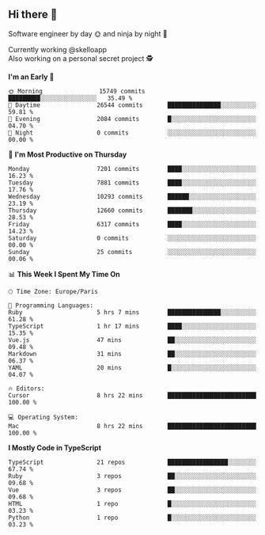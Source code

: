 ## Hi there 👋

Software engineer by day 🌞 and ninja by night 🌝

Currently working @skelloapp <br>
Also working on a personal secret project 🕵️

<!--START_SECTION:waka-->
**I'm an Early 🐤** 

```text
🌞 Morning                15749 commits       █████████░░░░░░░░░░░░░░░░   35.49 % 
🌆 Daytime                26544 commits       ███████████████░░░░░░░░░░   59.81 % 
🌃 Evening                2084 commits        █░░░░░░░░░░░░░░░░░░░░░░░░   04.70 % 
🌙 Night                  0 commits           ░░░░░░░░░░░░░░░░░░░░░░░░░   00.00 % 
```
📅 **I'm Most Productive on Thursday** 

```text
Monday                   7201 commits        ████░░░░░░░░░░░░░░░░░░░░░   16.23 % 
Tuesday                  7881 commits        ████░░░░░░░░░░░░░░░░░░░░░   17.76 % 
Wednesday                10293 commits       ██████░░░░░░░░░░░░░░░░░░░   23.19 % 
Thursday                 12660 commits       ███████░░░░░░░░░░░░░░░░░░   28.53 % 
Friday                   6317 commits        ████░░░░░░░░░░░░░░░░░░░░░   14.23 % 
Saturday                 0 commits           ░░░░░░░░░░░░░░░░░░░░░░░░░   00.00 % 
Sunday                   25 commits          ░░░░░░░░░░░░░░░░░░░░░░░░░   00.06 % 
```


📊 **This Week I Spent My Time On** 

```text
🕑︎ Time Zone: Europe/Paris

💬 Programming Languages: 
Ruby                     5 hrs 7 mins        ███████████████░░░░░░░░░░   61.28 % 
TypeScript               1 hr 17 mins        ████░░░░░░░░░░░░░░░░░░░░░   15.35 % 
Vue.js                   47 mins             ██░░░░░░░░░░░░░░░░░░░░░░░   09.48 % 
Markdown                 31 mins             ██░░░░░░░░░░░░░░░░░░░░░░░   06.37 % 
YAML                     20 mins             █░░░░░░░░░░░░░░░░░░░░░░░░   04.07 % 

🔥 Editors: 
Cursor                   8 hrs 22 mins       █████████████████████████   100.00 % 

💻 Operating System: 
Mac                      8 hrs 22 mins       █████████████████████████   100.00 % 
```

**I Mostly Code in TypeScript** 

```text
TypeScript               21 repos            █████████████████░░░░░░░░   67.74 % 
Ruby                     3 repos             ██░░░░░░░░░░░░░░░░░░░░░░░   09.68 % 
Vue                      3 repos             ██░░░░░░░░░░░░░░░░░░░░░░░   09.68 % 
HTML                     1 repo              █░░░░░░░░░░░░░░░░░░░░░░░░   03.23 % 
Python                   1 repo              █░░░░░░░░░░░░░░░░░░░░░░░░   03.23 % 
```




<!--END_SECTION:waka-->

<!--
**antoinelncl/antoinelncl** is a ✨ _special_ ✨ repository because its `README.md` (this file) appears on your GitHub profile.

Here are some ideas to get you started:

- 🔭 I’m currently working on ...
- 🌱 I’m currently learning ...
- 👯 I’m looking to collaborate on ...
- 🤔 I’m looking for help with ...
- 💬 Ask me about ...
- 📫 How to reach me: ...
- 😄 Pronouns: ...
- ⚡ Fun fact: ...
-->
